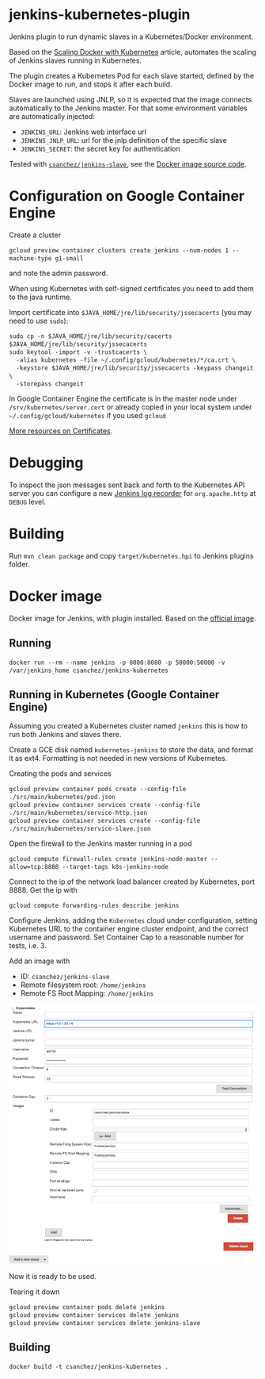 jenkins-kubernetes-plugin
=========================

Jenkins plugin to run dynamic slaves in a Kubernetes/Docker environment.

Based on the [Scaling Docker with Kubernetes](http://www.infoq.com/articles/scaling-docker-with-kubernetes) article,
automates the scaling of Jenkins slaves running in Kubernetes.

The plugin creates a Kubernetes Pod for each slave started,
defined by the Docker image to run, and stops it after each build.

Slaves are launched using JNLP, so it is expected that the image connects automatically to the Jenkins master.
For that some environment variables are automatically injected:

* `JENKINS_URL`: Jenkins web interface url
* `JENKINS_JNLP_URL`: url for the jnlp definition of the specific slave
* `JENKINS_SECRET`: the secret key for authentication

Tested with [`csanchez/jenkins-slave`](https://registry.hub.docker.com/u/csanchez/jenkins-slave/),
see the [Docker image source code](https://github.com/carlossg/jenkins-slave-docker).


# Configuration on Google Container Engine

Create a cluster 

    gcloud preview container clusters create jenkins --num-nodes 1 --machine-type g1-small

and note the admin password.


When using Kubernetes with self-signed certificates you need to add them to the java runtime.

Import certificate into `$JAVA_HOME/jre/lib/security/jssecacerts`
(you may need to use `sudo`):

    sudo cp -n $JAVA_HOME/jre/lib/security/cacerts $JAVA_HOME/jre/lib/security/jssecacerts
    sudo keytool -import -v -trustcacerts \
      -alias kubernetes -file ~/.config/gcloud/kubernetes/*/ca.crt \
      -keystore $JAVA_HOME/jre/lib/security/jssecacerts -keypass changeit \
      -storepass changeit

In Google Container Engine the certificate is in the master node under `/srv/kubernetes/server.cert`
or already copied in your local system under `~/.config/gcloud/kubernetes` if you used `gcloud`

[More resources on Certificates](http://erikzaadi.com/2011/09/09/connecting-jenkins-to-self-signed-certificated-servers/).

# Debugging

To inspect the json messages sent back and forth to the Kubernetes API server you can configure
a new [Jenkins log recorder](https://wiki.jenkins-ci.org/display/JENKINS/Logging) for `org.apache.http`
at `DEBUG` level.


# Building

Run `mvn clean package` and copy `target/kubernetes.hpi` to Jenkins plugins folder.

# Docker image

Docker image for Jenkins, with plugin installed.
Based on the [official image](https://registry.hub.docker.com/_/jenkins/).

## Running

    docker run --rm --name jenkins -p 8080:8080 -p 50000:50000 -v /var/jenkins_home csanchez/jenkins-kubernetes

## Running in Kubernetes (Google Container Engine)

Assuming you created a Kubernetes cluster named `jenkins` this is how to run both Jenkins and slaves there.

Create a GCE disk named `kubernetes-jenkins` to store the data, and format it as ext4.
Formatting is not needed in new versions of Kubernetes.

Creating the pods and services

    gcloud preview container pods create --config-file ./src/main/kubernetes/pod.json
    gcloud preview container services create --config-file ./src/main/kubernetes/service-http.json
    gcloud preview container services create --config-file ./src/main/kubernetes/service-slave.json

Open the firewall to the Jenkins master running in a pod

    gcloud compute firewall-rules create jenkins-node-master --allow=tcp:8888 --target-tags k8s-jenkins-node

Connect to the ip of the network load balancer created by Kubernetes, port 8888. Get the ip with

    gcloud compute forwarding-rules describe jenkins

Configure Jenkins, adding the `Kubernetes` cloud under configuration, setting
Kubernetes URL to the container engine cluster endpoint, and the correct username and password.
Set Container Cap to a reasonable number for tests, i.e. 3.

Add an image with

* ID: `csanchez/jenkins-slave`
* Remote filesystem root: `/home/jenkins`
* Remote FS Root Mapping: `/home/jenkins`

![image](configuration.png)

Now it is ready to be used.

Tearing it down

    gcloud preview container pods delete jenkins
    gcloud preview container services delete jenkins
    gcloud preview container services delete jenkins-slave



## Building

    docker build -t csanchez/jenkins-kubernetes .
